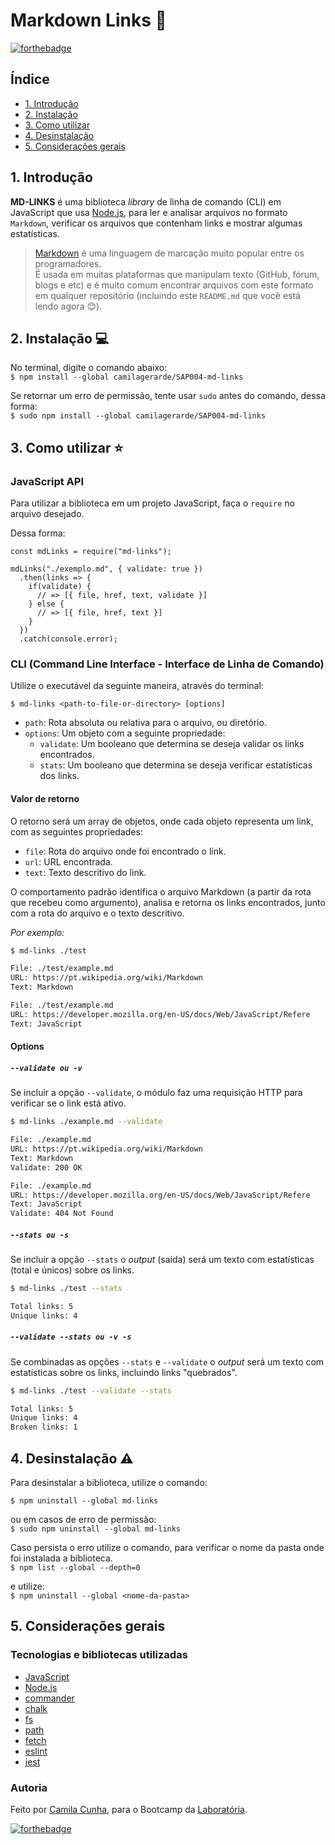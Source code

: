 # Markdown Links :link:

[![forthebadge](https://forthebadge.com/images/badges/made-with-javascript.svg)](https://forthebadge.com)

## Índice

- [1. Introdução](#1-introdução)
- [2. Instalação](#2-instalação)
- [3. Como utilizar](#3-como-utilizar)
- [4. Desinstalação](#4-desinstalação)
- [5. Considerações gerais](#5-considerações-gerais)

## 1. Introdução

**MD-LINKS** é uma biblioteca _library_ de linha de comando (CLI) em JavaScript que usa [Node.js](https://nodejs.org/), para ler e analisar arquivos no formato `Markdown`, verificar os arquivos que contenham links e mostrar algumas estatísticas.

> [Markdown](https://pt.wikipedia.org/wiki/Markdown) é uma linguagem de marcação muito popular entre os programadores.  
> É usada em muitas plataformas que manipulam texto (GitHub, fórum, blogs e etc) e é muito comum encontrar arquivos com este formato em qualquer repositório (incluindo este `README.md` que você está lendo agora :blush:).

## 2. Instalação :computer:

No terminal, digite o comando abaixo:  
`$ npm install --global camilagerarde/SAP004-md-links`

Se retornar um erro de permissão, tente usar `sudo` antes do comando, dessa forma:  
`$ sudo npm install --global camilagerarde/SAP004-md-links`

## 3. Como utilizar :star:

### JavaScript API

Para utilizar a biblioteca em um projeto JavaScript, faça o `require` no arquivo desejado.

Dessa forma:

```
const mdLinks = require("md-links");

mdLinks("./exemplo.md", { validate: true })
  .then(links => {
    if(validate) {
      // => [{ file, href, text, validate }]
    } else {
      // => [{ file, href, text }]
    }
  })
  .catch(console.error);
```

### CLI (Command Line Interface - Interface de Linha de Comando)

Utilize o executável da seguinte maneira, através do terminal:

`$ md-links <path-to-file-or-directory> [options]`

- `path`: Rota absoluta ou relativa para o arquivo, ou diretório.
- `options`: Um objeto com a seguinte propriedade:
  - `validate`: Um booleano que determina se deseja validar os links encontrados.
  - `stats`: Um booleano que determina se deseja verificar estatísticas dos links.

#### Valor de retorno

O retorno será um array de objetos, onde cada objeto representa um link, com as seguintes propriedades:

- `file`: Rota do arquivo onde foi encontrado o link.
- `url`: URL encontrada.
- `text`: Texto descritivo do link.

O comportamento padrão identifica o arquivo Markdown (a partir da rota que recebeu como argumento), analisa e retorna os links encontrados, junto com a rota do arquivo e o texto descritivo.

_Por exemplo:_

```sh
$ md-links ./test

File: ./test/example.md
URL: https://pt.wikipedia.org/wiki/Markdown
Text: Markdown

File: ./test/example.md
URL: https://developer.mozilla.org/en-US/docs/Web/JavaScript/Refere
Text: JavaScript
```

#### Options

##### `--validate ou -v`

Se incluir a opção `--validate`, o módulo faz uma requisição HTTP para verificar se o link está ativo.

```sh
$ md-links ./example.md --validate

File: ./example.md
URL: https://pt.wikipedia.org/wiki/Markdown
Text: Markdown
Validate: 200 OK

File: ./example.md
URL: https://developer.mozilla.org/en-US/docs/Web/JavaScript/Refere
Text: JavaScript
Validate: 404 Not Found

```

##### `--stats ou -s`

Se incluir a opção `--stats` o _output_ (saída) será um texto com estatísticas (total e únicos) sobre os links.

```sh
$ md-links ./test --stats

Total links: 5
Unique links: 4
```

##### `--validate --stats ou -v -s`

Se combinadas as opções `--stats` e `--validate` o _output_ será um texto com estatísticas sobre os links, incluindo links "quebrados".

```sh
$ md-links ./test --validate --stats

Total links: 5
Unique links: 4
Broken links: 1
```

## 4. Desinstalação :warning:

Para desinstalar a biblioteca, utilize o comando:

`$ npm uninstall --global md-links`

ou em casos de erro de permissão:  
`$ sudo npm uninstall --global md-links`

Caso persista o erro utilize o comando, para verificar o nome da pasta onde foi instalada a biblioteca.  
`$ npm list --global --depth=0`

e utilize:  
`$ npm uninstall --global <nome-da-pasta>`

## 5. Considerações gerais

### Tecnologias e bibliotecas utilizadas

- [JavaScript](https://developer.mozilla.org/pt-BR/docs/Web/JavaScript)
- [Node.js](https://nodejs.org/)
- [commander](https://github.com/tj/commander.js/)
- [chalk](https://github.com/chalk/chalk)
- [fs](https://nodejs.org/api/fs.html)
- [path](https://nodejs.org/api/path.html)
- [fetch](https://www.npmjs.com/package/node-fetch)
- [eslint](https://eslint.org/)
- [jest](https://jestjs.io/)

### Autoria

Feito por [Camila Cunha](https://github.com/camilagerarde), para o Bootcamp da [Laboratória](https://github.com/Laboratoria).

[![forthebadge](https://forthebadge.com/images/badges/built-with-love.svg)](https://forthebadge.com)
